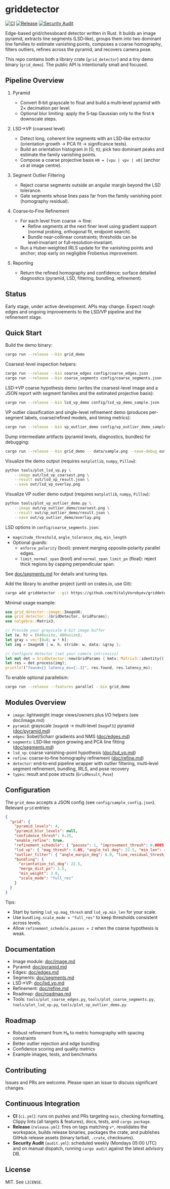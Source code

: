 # griddetector

[![CI](https://github.com/VitalyVorobyev/griddetector/actions/workflows/ci.yml/badge.svg)](https://github.com/VitalyVorobyev/griddetector/actions/workflows/ci.yml)
[![Release](https://github.com/VitalyVorobyev/griddetector/actions/workflows/release.yml/badge.svg)](https://github.com/VitalyVorobyev/griddetector/actions/workflows/release.yml)
[![Security Audit](https://github.com/VitalyVorobyev/griddetector/actions/workflows/audit.yml/badge.svg)](https://github.com/VitalyVorobyev/griddetector/actions/workflows/audit.yml)

Edge-based grid/chessboard detector written in Rust. It builds an image pyramid, extracts line segments (LSD‑like), groups them into two dominant line families to estimate vanishing points, composes a coarse homography, filters outliers, refines across the pyramid, and recovers camera pose.

This repo contains both a library crate (`grid_detector`) and a tiny demo binary (`grid_demo`). The public API is intentionally small and focused.

## Pipeline Overview

1. Pyramid
   - Convert 8‑bit grayscale to float and build a multi‑level pyramid with 2× decimation per level.
   - Optional blur limiting: apply the 5‑tap Gaussian only to the first `N` downscale steps.

2. LSD→VP (coarsest level)
   - Detect long, coherent line segments with an LSD‑like extractor (orientation growth → PCA fit → significance tests).
   - Build an orientation histogram in [0, π); pick two dominant peaks and estimate the family vanishing points.
   - Compose a coarse projective basis `H0 = [vpu | vpv | x0]` (anchor `x0` at image centre).

3. Segment Outlier Filtering
   - Reject coarse segments outside an angular margin beyond the LSD tolerance.
   - Gate segments whose lines pass far from the family vanishing point (homography residual).

4. Coarse‑to‑Fine Refinement
   - For each level from coarse → fine:
     - Refine segments at the next finer level using gradient support (normal probing, orthogonal fit, endpoint search).
     - Bundle near‑collinear constraints; thresholds can be level‑invariant or full‑resolution‑invariant.
   - Run a Huber‑weighted IRLS update for the vanishing points and anchor; stop early on negligible Frobenius improvement.

5. Reporting
   - Return the refined homography and confidence; surface detailed diagnostics (pyramid, LSD, filtering, bundling, refinement).

## Status

Early stage, under active development. APIs may change. Expect rough edges and ongoing improvements to the LSD/VP pipeline and the refinement stage.

## Quick Start

Build the demo binary:

```sh
cargo run --release --bin grid_demo
```

Coarsest-level inspection helpers:

```sh
cargo run --release --bin coarse_edges config/coarse_edges.json
cargo run --release --bin coarse_segments config/coarse_segments.json
```

LSD→VP coarse hypothesis demo (writes the coarsest-level image and a JSON report with
segment families and the estimated projective basis):

```sh
cargo run --release --bin lsd_vp_demo config/lsd_vp_demo_sample.json
```

VP outlier classification and single-level refinement demo (produces per-segment labels,
coarse/refined models, and timing metrics):

```sh
cargo run --release --bin vp_outlier_demo config/vp_outlier_demo_sample.json
```

Dump intermediate artifacts (pyramid levels, diagnostics, bundles) for debugging:

```sh
cargo run --release --bin grid_demo -- data/sample.png --save-debug out/debug_run
```

Visualize the demo output (requires `matplotlib`, `numpy`, `Pillow`):

```sh
python tools/plot_lsd_vp.py \
    --image out/lsd_vp_coarsest.png \
    --result out/lsd_vp_result.json \
    --save out/lsd_vp_overlay.png
```

Visualize VP outlier demo output (requires `matplotlib`, `numpy`, `Pillow`):

```sh
python tools/plot_vp_outlier_demo.py \
    --image out/vp_outlier_demo/coarsest.png \
    --result out/vp_outlier_demo/result.json \
    --save out/vp_outlier_demo/overlay.png
```

LSD options in `config/coarse_segments.json`:

- `magnitude_threshold`, `angle_tolerance_deg`, `min_length`
- Optional guards:
  - `enforce_polarity` (bool): prevent merging opposite‑polarity parallel edges.
  - `limit_normal_span` (bool) and `normal_span_limit_px` (float): reject thick regions by capping perpendicular span.

See [doc/segments.md](doc/segments.md) for details and tuning tips.

Add the library to another project (until on crates.io, use Git):

```sh
cargo add griddetector --git https://github.com/VitalyVorobyev/griddetector
```

Minimal usage example:

```rust
use grid_detector::image::ImageU8;
use grid_detector::{GridDetector, GridParams};
use nalgebra::Matrix3;

// Provide your grayscale 8‑bit image buffer
let (w, h) = (640usize, 480usize);
let gray = vec![0u8; w * h];
let img = ImageU8 { w, h, stride: w, data: &gray };

// Configure detector (set your camera intrinsics)
let mut det = GridDetector::new(GridParams { kmtx: Matrix3::identity(), ..Default::default() });
let res = det.process(img);
println!("found={} latency_ms={:.3}", res.found, res.latency_ms);
```

To enable optional parallelism:

```sh
cargo run --release --features parallel --bin grid_demo
```

## Modules Overview

- `image`: lightweight image views/owners plus I/O helpers (see doc/image.md)
- `pyramid`: grayscale `ImageU8` → multi‑level `ImageF32` pyramid ([doc/pyramid.md](doc/pyramid.md))
- `edges`: Sobel/Scharr gradients and NMS ([doc/edges.md](doc/edges.md))
- `segments`: LSD‑like region growing and PCA line fitting ([doc/segments.md](doc/segments.md))
- `lsd_vp`: coarse vanishing-point hypothesis ([doc/lsd_vp.md](doc/lsd_vp.md))
- `refine`: coarse‑to‑fine homography refinement ([doc/refine.md](doc/refine.md))
- `detector`: end‑to‑end pipeline wrapper with outlier filtering, multi‑level segment refinement, bundling, IRLS, and pose recovery
- `types`: result and pose structs (`GridResult`, `Pose`)

## Configuration

The `grid_demo` accepts a JSON config (see `config/sample_config.json`). Relevant `grid` entries:

```json
{
  "grid": {
    "pyramid_levels": 4,
    "pyramid_blur_levels": null,
    "confidence_thresh": 0.35,
    "enable_refine": true,
    "refinement_schedule": { "passes": 1, "improvement_thresh": 0.0005 },
    "lsd_vp": { "mag_thresh": 0.05, "angle_tol_deg": 22.5, "min_len": 4.0 },
    "outlier_filter": { "angle_margin_deg": 8.0, "line_residual_thresh_px": 1.5 },
    "bundling": {
      "orientation_tol_deg": 22.5,
      "merge_dist_px": 1.5,
      "min_weight": 3.0,
      "scale_mode": "full_res"
    }
  }
}
```

Tips:
- Start by tuning `lsd_vp.mag_thresh` and `lsd_vp.min_len` for your scale.
- Use `bundling.scale_mode = "full_res"` to keep thresholds consistent across levels.
- Allow `refinement_schedule.passes = 2` when the coarse hypothesis is weak.

## Documentation

- Image module: [doc/image.md](doc/image.md)
- Pyramid: [doc/pyramid.md](doc/pyramid.md)
- Edges: [doc/edges.md](doc/edges.md)
- Segments: [doc/segments.md](doc/segments.md)
- LSD→VP: [doc/lsd_vp.md](doc/lsd_vp.md)
- Refinement: [doc/refine.md](doc/refine.md)
- Roadmap: [doc/roadmap.md](doc/roadmap.md)
- Tools: `tools/plot_coarse_edges.py`, `tools/plot_coarse_segments.py`, `tools/plot_lsd_vp.py`, `tools/plot_vp_outlier_demo.py`

## Roadmap

- Robust refinement from H₀ to metric homography with spacing constraints
- Better outlier rejection and edge bundling
- Confidence scoring and quality metrics
- Example images, tests, and benchmarks

## Contributing

Issues and PRs are welcome. Please open an issue to discuss significant changes.

## Continuous Integration

- **CI** (`ci.yml`): runs on pushes and PRs targeting `main`, checking formatting, Clippy lints (all targets & features), docs, tests, and `cargo package`.
- **Release** (`release.yml`): fires on tags matching `v*`, revalidates the workspace, builds release binaries, packages the crate, and publishes GitHub release assets (binary tarball, `.crate`, checksums).
- **Security Audit** (`audit.yml`): scheduled weekly (Mondays 05:00 UTC) and on manual dispatch, running `cargo audit` against the latest advisory DB.

## License

MIT. See `LICENSE`.
